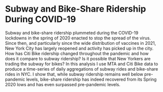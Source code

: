 # Subway and Bike-Share Ridership During COVID-19
Subway and bike-share ridership plummeted during the COVID-19 lockdowns in the spring of 2020 enacted to stop the spread of the virus. Since then, and particularly since the wide distribution of vaccines in 2021, New York City has largely reopened and activity has picked up in the city. How has Citi Bike ridership changed throughout the pandemic and how does it compare to subway ridership? Is it possible that New Yorkers are trading the subway for bikes? In this analysis I use MTA and Citi Bike data to produce a time-series of daily aggregations of subway rides and bike-share rides in NYC. I show that, while subway ridership remains well below pre-pandemic levels, bike-share ridership has indeed recovered from its Spring 2020 lows and has even surpassed pre-pandemic levels.
